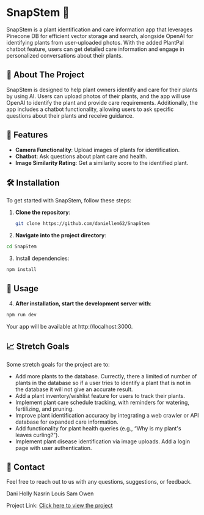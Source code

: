 # SnapStem 🌱

SnapStem is a plant identification and care information app that leverages Pinecone DB for efficient vector storage and search, alongside OpenAI for identifying plants from user-uploaded photos. With the added PlantPal chatbot feature, users can get detailed care information and engage in personalized conversations about their plants.

## 🚀 About The Project

SnapStem is designed to help plant owners identify and care for their plants by using AI. Users can upload photos of their plants, and the app will use OpenAI to identify the plant and provide care requirements. Additionally, the app includes a chatbot functionality, allowing users to ask specific questions about their plants and receive guidance.

## 🌟 Features

- **Camera Functionality**: Upload images of plants for identification.
- **Chatbot**: Ask questions about plant care and health.
- **Image Similarity Rating**: Get a similarity score to the identified plant.
  
## 🛠️ Installation

To get started with SnapStem, follow these steps:

1. **Clone the repository**:
   ```bash
   git clone https://github.com/daniellem62/SnapStem
   ```
   
2. **Navigate into the project directory**:
```bash
cd SnapStem
```

3. Install dependencies:
```bash
npm install
```

## 📌 Usage
4. **After installation, start the development server with**:

```bash
npm run dev
```

Your app will be available at http://localhost:3000.


## 📈 Stretch Goals
Some stretch goals for the project are to:

- Add more plants to the database. Currectly, there a limited of number of plants in the database so if a user tries to identify a plant that is not in the database it will not give an accurate result.
- Add a plant inventory/wishlist feature for users to track their plants.
- Implement plant care schedule tracking, with reminders for watering, fertilizing, and pruning.
- Improve plant identification accuracy by integrating a web crawler or API database for expanded care information.
- Add functionality for plant health queries (e.g., “Why is my plant's leaves curling?”).
- Implement plant disease identification via image uploads.
Add a login page with user authentication.

## 📧 Contact
Feel free to reach out to us with any questions, suggestions, or feedback.

Dani
Holly
Nasrin
Louis
Sam
Owen

Project Link:
[Click here to view the project](https://prismatic-unicorn-86da9c.netlify.app/)


